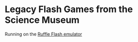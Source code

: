 # Legacy Flash Games from the Science Museum

Running on the [Ruffle Flash emulator](https://ruffle.rs/)